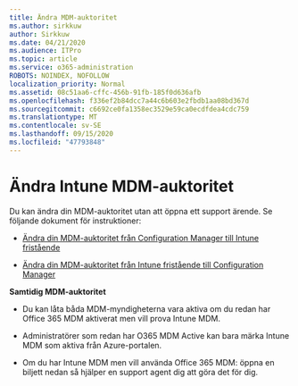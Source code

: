 ```yaml
---
title: Ändra MDM-auktoritet
ms.author: sirkkuw
author: Sirkkuw
ms.date: 04/21/2020
ms.audience: ITPro
ms.topic: article
ms.service: o365-administration
ROBOTS: NOINDEX, NOFOLLOW
localization_priority: Normal
ms.assetid: 08c51aa6-cffc-456b-91fb-185f0d636afb
ms.openlocfilehash: f336ef2b84dcc7a44c6b603e2fbdb1aa08bd367d
ms.sourcegitcommit: c6692ce0fa1358ec3529e59ca0ecdfdea4cdc759
ms.translationtype: MT
ms.contentlocale: sv-SE
ms.lasthandoff: 09/15/2020
ms.locfileid: "47793848"
---
```

# <a name="change-intune-mdm-authority"></a>Ändra Intune MDM-auktoritet

Du kan ändra din MDM-auktoritet utan att öppna ett support ärende. Se följande dokument för instruktioner:
  
- [Ändra din MDM-auktoritet från Configuration Manager till Intune fristående](https://docs.microsoft.com/configmgr/mdm/deploy-use/migrate-change-mdm-authority)
    
- [Ändra din MDM-auktoritet från Intune fristående till Configuration Manager](https://docs.microsoft.com/configmgr/mdm/deploy-use/change-mdm-authority)
    
 **Samtidig MDM-auktoritet**
  
- Du kan låta båda MDM-myndigheterna vara aktiva om du redan har Office 365 MDM aktiverat men vill prova Intune MDM.
    
- Administratörer som redan har O365 MDM Active kan bara märka Intune MDM som aktiva från Azure-portalen.
    
- Om du har Intune MDM men vill använda Office 365 MDM: öppna en biljett nedan så hjälper en support agent dig att göra det för dig.
    

